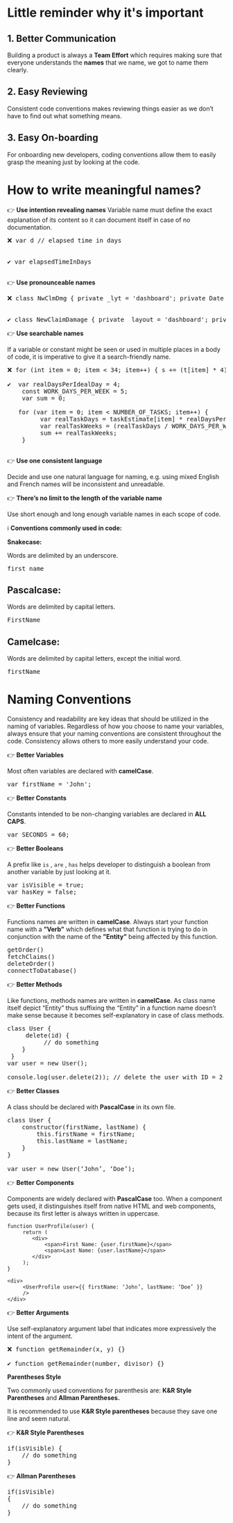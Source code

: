 # Little reminder why it's important

## 1. Better Communication

Building a product is always a  **Team Effort**  which requires making sure that everyone understands the  **names**  that we name, we got to name them clearly.

## 2. Easy Reviewing

Consistent code conventions makes reviewing things easier as we don’t have to find out what something means.

## 3. Easy On-boarding

For onboarding new developers, coding conventions allow them to easily grasp the meaning just by looking at the code.

# How to write meaningful names?

👉 **Use intention revealing names**
Variable name must define the exact explanation of its content so it can document itself in case of no documentation.
<pre>
❌ var d // elapsed time in days


✔️ var elapsedTimeInDays

</pre>

👉 **Use pronounceable names**

<pre>
❌ class NwClmDmg { private _lyt = 'dashboard'; private Date _modymdhms;}


✔️ class NewClaimDamage { private _layout = 'dashboard'; private Date _modificationTimestamp;}
</pre>

👉 **Use searchable names**

If a variable or constant might be seen or used in multiple places in a body of code, it is imperative to give it a search-friendly name.
<pre>
❌ for (int item = 0; item < 34; item++) { s += (t[item] * 4) / 5;}

✔️  var realDaysPerIdealDay = 4;
    const WORK_DAYS_PER_WEEK = 5;
    var sum = 0;
    
   for (var item = 0; item < NUMBER_OF_TASKS; item++) {
         var realTaskDays = taskEstimate[item] * realDaysPerIdealDay; 
         var realTaskWeeks = (realTaskDays / WORK_DAYS_PER_WEEK); 
         sum += realTaskWeeks;
    }

</pre>
👉 **Use one consistent language**

Decide and use one natural language for naming, e.g. using mixed English and French names will be inconsistent and unreadable.

👉 **There’s no limit to the length of the variable name**

Use short enough and long enough variable names in each scope of code.


:information_source: **Conventions commonly used in code:**

**Snakecase:**

Words are delimited by an underscore.

<pre>first_name</pre>

## **Pascalcase:**

Words are delimited by capital letters.

<pre>FirstName</pre>

## **Camelcase:**

Words are delimited by capital letters, except the initial word.

<pre>firstName
</pre>
# **Naming Conventions**

Consistency and readability are key ideas that should be utilized in the naming of variables. Regardless of how you choose to name your variables, always ensure that your naming conventions are consistent throughout the code. Consistency allows others to more easily understand your code.


👉 **Better Variables**

Most often variables are declared with  ****camelCase****.
<pre>
var firstName = 'John';
</pre>

👉 **Better Constants**

Constants intended to be non-changing variables are declared in  ****ALL CAPS****.
<pre>
var SECONDS = 60;
</pre>

👉 **Better Booleans**

A prefix like `is` , `are` , `has` helps developer to distinguish a boolean from another variable by just looking at it.
<pre>
var isVisible = true;
var hasKey = false;
</pre>

👉 **Better Functions**

Functions names are written in  ****camelCase****. Always start your function name with a  ****”Verb”****  which defines what that function is trying to do in conjunction with the name of the  ****”Entity”****  being affected by this function.
<pre>
getOrder()
fetchClaims()
deleteOrder()
connectToDatabase()
</pre>

👉 **Better Methods**

Like functions, methods names are written in  ****camelCase****. As class name itself depict “Entity” thus suffixing the “Entity” in a function name doesn’t make sense because it becomes self-explanatory in case of class methods.

<pre>
class User { 
     delete(id) {
          // do something 
    }
 }
var user = new User();

console.log(user.delete(2)); // delete the user with ID = 2
</pre>

👉 **Better Classes**

A class should be declared with  ****PascalCase****  in its own file.
<pre>
class User { 
    constructor(firstName, lastName) {
        this.firstName = firstName;
        this.lastName = lastName; 
    }
}

var user = new User(‘John’, ‘Doe’);
</pre>

👉 **Better Components**

Components are widely declared with  ****PascalCase****  too. When a component gets used, it distinguishes itself from native HTML and web components, because its first letter is always written in uppercase.

```
function UserProfile(user) { 
     return ( 
        <div>
            <span>First Name: {user.firstName}</span>
            <span>Last Name: {user.lastName}</span>
        </div>
     );
}

<div> 
     <UserProfile user={{ firstName: ‘John’, lastName: ‘Doe’ }}
     />
</div>
```
👉 **Better Arguments**

Use self-explanatory argument label that indicates more expressively the intent of the argument.
<pre>
❌ function getRemainder(x, y) {}

✔️ function getRemainder(number, divisor) {}
</pre>


**Parentheses Style**

Two commonly used conventions for parenthesis are:  **K&R Style Parentheses** and **Allman Parentheses.**

It is recommended to use **K&R Style parentheses** because they save one line and seem natural.


👉 **K&R Style Parentheses**
<pre>
if(isVisible) { 
    // do something
}
</pre>

👉 **Allman Parentheses**
<pre>
if(isVisible)
{
    // do something
}
</pre>
